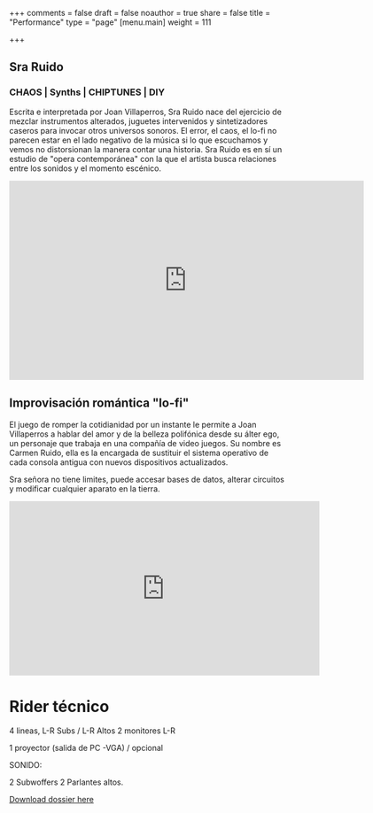 +++
comments = false
draft = false
noauthor = true
share = false
title = "Performance"
type = "page"
[menu.main]
weight = 111

+++
## Sra Ruido
### CHAOS | Synths | CHIPTUNES | DIY

Escrita e interpretada por Joan Villaperros, Sra Ruido nace del ejercicio de mezclar instrumentos alterados, juguetes intervenidos y sintetizadores caseros para invocar otros universos sonoros. El error, el caos, el lo-fi no parecen estar en el lado negativo de la música si lo que escuchamos y vemos no distorsionan la manera contar una historia. Sra Ruido es en sí un estudio de "opera contemporánea" con la que el artista busca relaciones entre los sonidos y el momento escénico.


<iframe src="https://player.vimeo.com/video/228253077" width="640" height="360" frameborder="0" webkitallowfullscreen mozallowfullscreen allowfullscreen></iframe>


## Improvisación romántica "lo-fi"

El juego de romper la cotidianidad por un instante le permite a Joan Villaperros a hablar del amor y de la belleza polifónica desde su álter ego, un personaje que trabaja en una compañía de video juegos.  Su nombre es Carmen Ruido, ella es la encargada de sustituir el sistema operativo de cada consola antigua con nuevos dispositivos actualizados.

Sra señora no tiene limites, puede accesar bases de datos, alterar circuitos y modificar cualquier aparato en la tierra.

<iframe width="560" height="315" src="https://www.youtube.com/embed/videoseries?list=PLEoJEkeQYQKKhlzFnmrbqDURUkBSsDkUT" frameborder="0" allow="autoplay; encrypted-media" allowfullscreen></iframe>

# Rider técnico

4 lineas, L-R Subs / L-R Altos
2 monitores L-R

1 proyector (salida de PC -VGA) / opcional  

SONIDO:

2 Subwoffers
2 Parlantes altos.


[Download dossier here](https://drive.google.com/file/d/0B8fRPGgW4eubNVF5NFRGR0ZQRjMyX0J0Z0NfS3NlT0VTa044/view?usp=sharing)
